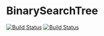 # BinarySearchTree
[![Build Status](https://travis-ci.org/Loveskyrim/BinarySearchTree.svg?branch=master)](https://travis-ci.org/Loveskyrim/BinarySearchTree)
[![Build Status](https://ci.appveyor.com/api/api/projects/status/9mv73se7lwqsgd4n?svg=true)](https://ci.appveyor.com/project/Loveskyrim/binarysearchtree)
